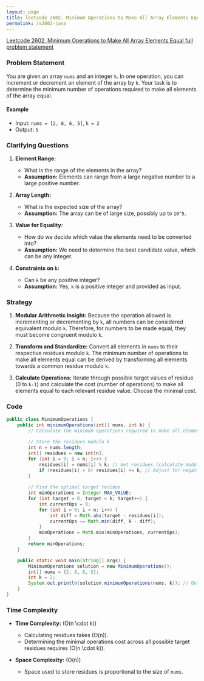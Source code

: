 ```yaml
---
layout: page
title: leetcode 2602. Minimum Operations to Make All Array Elements Equal
permalink: /s2602-java
---
```

[Leetcode 2602. Minimum Operations to Make All Array Elements Equal full problem statement](https://algoadvance.github.io/algoadvance/l2602)
### Problem Statement
You are given an array `nums` and an integer `k`. In one operation, you can increment or decrement an element of the array by `k`. Your task is to determine the minimum number of operations required to make all elements of the array equal.

#### Example
- Input: `nums = [2, 8, 6, 5]`, `k = 2`
- Output: `5`

### Clarifying Questions
1. **Element Range:**
   - What is the range of the elements in the array?
   - **Assumption:** Elements can range from a large negative number to a large positive number.

2. **Array Length:**
   - What is the expected size of the array?
   - **Assumption:** The array can be of large size, possibly up to `10^5`.

3. **Value for Equality:**
   - How do we decide which value the elements need to be converted into?
   - **Assumption:** We need to determine the best candidate value, which can be any integer.

4. **Constraints on `k`:**
   - Can `k` be any positive integer?
   - **Assumption:** Yes, `k` is a positive integer and provided as input.

### Strategy
1. **Modular Arithmetic Insight:** Because the operation allowed is incrementing or decrementing by `k`, all numbers can be considered equivalent modulo `k`. Therefore, for numbers to be made equal, they must become congruent modulo `k`.

2. **Transform and Standardize:** Convert all elements in `nums` to their respective residues modulo `k`. The minimum number of operations to make all elements equal can be derived by transforming all elements towards a common residue modulo `k`.

3. **Calculate Operations:** Iterate through possible target values of residue (0 to `k-1`) and calculate the cost (number of operations) to make all elements equal to each relevant residue value. Choose the minimal cost.

### Code
```java
public class MinimumOperations {
    public int minimumOperations(int[] nums, int k) {
        // Calculate the minimum operations required to make all elements equal
        
        // Store the residues modulo k
        int n = nums.length;
        int[] residues = new int[n];
        for (int i = 0; i < n; i++) {
            residues[i] = nums[i] % k; // Get residues (calculate modulo k)
            if (residues[i] < 0) residues[i] += k; // Adjust for negative numbers
        }
        
        // Find the optimal target residue
        int minOperations = Integer.MAX_VALUE;
        for (int target = 0; target < k; target++) {
            int currentOps = 0;
            for (int i = 0; i < n; i++) {
                int diff = Math.abs(target - residues[i]);
                currentOps += Math.min(diff, k - diff);
            }
            minOperations = Math.min(minOperations, currentOps);
        }
        return minOperations;
    }

    public static void main(String[] args) {
        MinimumOperations solution = new MinimumOperations();
        int[] nums = {2, 8, 6, 5};
        int k = 2;
        System.out.println(solution.minimumOperations(nums, k)); // Output: 5
    }
}
```

### Time Complexity
- **Time Complexity:** \(O(n \cdot k)\)
    - Calculating residues takes \(O(n)\).
    - Determining the minimal operations cost across all possible target residues requires \(O(n \cdot k)\).

- **Space Complexity:** \(O(n)\)
    - Space used to store residues is proportional to the size of `nums`.